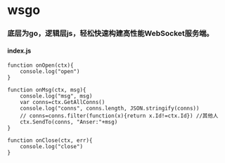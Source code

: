 # wsgo

### 底层为go，逻辑层js，轻松快速构建高性能WebSocket服务端。

#### index.js
```
function onOpen(ctx){
	console.log("open")
}

function onMsg(ctx, msg){
	console.log("msg", msg)
	var conns=ctx.GetAllConns()
	console.log("conns", conns.length, JSON.stringify(conns))
	// conns=conns.filter(function(x){return x.Id!=ctx.Id}) //其他人
	ctx.SendTo(conns, "Anser:"+msg)
}

function onClose(ctx, err){
	console.log("close")
}
```
